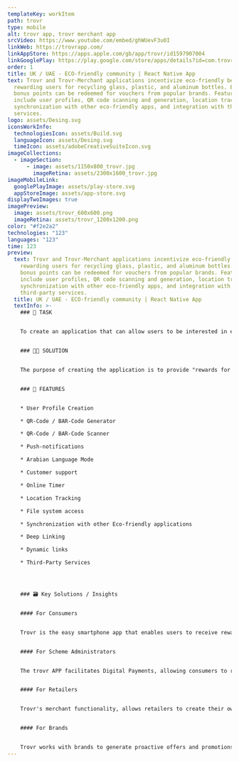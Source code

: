 ```yaml
---
templateKey: workItem
path: trovr
type: mobile
alt: trovr app, trovr merchant app
srcVideo: https://www.youtube.com/embed/ghWUevF3u0I
linkWeb: https://trovrapp.com/
linkAppStore: https://apps.apple.com/gb/app/trovr/id1597907004
linkGooglePlay: https://play.google.com/store/apps/details?id=com.trovrdigital.trovr.consumerapp
order: 1
title: UK / UAE - ECO-friendly community | React Native App
text: Trovr and Trovr-Merchant applications incentivize eco-friendly behavior by
  rewarding users for recycling glass, plastic, and aluminum bottles. Earned
  bonus points can be redeemed for vouchers from popular brands. Features
  include user profiles, QR code scanning and generation, location tracking,
  synchronization with other eco-friendly apps, and integration with third-party
  services.
logo: assets/Desing.svg
iconsWorkInfo:
  technologiesIcon: assets/Build.svg
  languageIcon: assets/Desing.svg
  timeIcon: assets/adobeCreativeSuiteIcon.svg
imageCollections:
  - imageSection:
      - image: assets/1150x800_trovr.jpg
        imageRetina: assets/2300x1600_trovr.jpg
imageMobileLink:
  googlePlayImage: assets/play-store.svg
  appStoreImage: assets/app-store.svg
displayTwoImages: true
imagePreview:
  image: assets/trovr_600x600.png
  imageRetina: assets/trovr_1200x1200.png
color: "#f2e2a2"
technologies: "123"
languages: "123"
time: 123
preview:
  text: Trovr and Trovr-Merchant applications incentivize eco-friendly behavior by
    rewarding users for recycling glass, plastic, and aluminum bottles. Earned
    bonus points can be redeemed for vouchers from popular brands. Features
    include user profiles, QR code scanning and generation, location tracking,
    synchronization with other eco-friendly apps, and integration with
    third-party services.
  title: UK / UAE - ECO-friendly community | React Native App
  textInfo: >-
    ### 📝 TASK 


    To create an application that can allow users to be interested in eco-friendly behavior. 381 million tons of plastic waste are produced annually in the world - by 2034 this figure will double. Any, even the most moral behavior should be encouraged. For this, the Trovr and Trovr-Merchant applications were developed. 


    ### 📱📱 SOLUTION 


    The purpose of creating the application is to provide "rewards for recycling". Subscribers earn bonus points through the application for recycling glass, plastic, and aluminum bottles or containers at one of the machines of the national and international recycling network, located in places such as outlets, supermarkets, highway service areas, gas stations, transport hubs (air, buses, railway), as well as in other public places. These reward points can be redeemed for vouchers offered through the app and redeemed online or straight at the shop (through the synchronized mobile app Trovr Merchant) for vouchers offered by thousands of big-name brands and retailers. 


    ### 🧩 FEATURES 


    * User Profile Creation 

    * QR-Code / BAR-Code Generator 

    * QR-Code / BAR-Code Scanner 

    * Push-notifications 

    * Arabian Language Mode 

    * Customer support 

    * Online Timer 

    * Location Tracking 

    * File system access 

    * Synchronization with other Eco-friendly applications

    * Deep Linking 

    * Dynamic links 

    * Third-Party Services




    ### 🗃 K﻿ey Solutions / Insights


    #### For Consumers


    Trovr is the easy smartphone app that enables users to receive rewards and discounts for making eco-conscious decisions by recycling single use drink containers via recycling points.


    #### For Scheme Administrators


    The trovr APP facilitates Digital Payments, allowing consumers to receive their DRS monies directly to their bank account and supporting RPOs in reducing the need to manual transact with physical cash.


    #### For Retailers


    Trovr's merchant functionality, allows retailers to create their own rewards and vouchers. These can be offered to the whole trovr community or targeted user groups. The merchant app also allows retailers to redeem these vouchers in store and therefore enabling SME and independent retailers to take an inclusive role in recycling rewards and national deposit return schemes.


    #### For Brands


    Trovr works with brands to generate proactive offers and promotions that engage with existing customers by creating brand loyalty and generating interest with new customers. Trovr does this by rewarding your customers for using the app platform and making sustainable choices.
---
```

